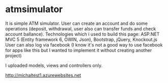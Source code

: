 # atmsimulator
It is simple ATM simulator. User can create an account and do some operations (deposit, withdrawal, user also can transfer funds and check account ballance). Technologies which i used to build this page: ASP.NET MVC 5 (Entity framework 6, OWIN, Json), Bootstrap, jQuery, Knockout.js 
User can also log via facebook (I know it's not a good way to use facebook for apps like this but I wanted to implement it without creating another project)

I uploaded models, views and controllers only.

http://michaltest1.azurewebsites.net
